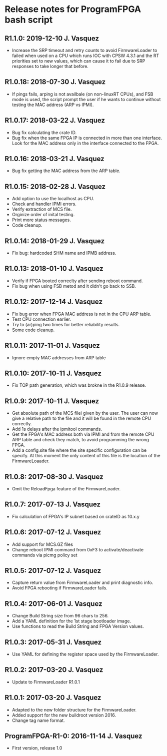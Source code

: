 #  Release notes for ProgramFPGA bash script

## R1.1.0: 2019-12-10 J. Vasquez
- Increase the SRP timeout and retry counts to avoid FirmwareLoader to failed when
  used on a CPU which runs IOC with CPSW 4.3.1 and the RT priorities set to new values,
  which can cause it to fail due to SRP responses to take longer that before.

## R1.0.18: 2018-07-30 J. Vasquez
- If pings fails, arping is not availbale (on non-linuxRT CPUs), and FSB mode is used,
  the script prompt the user if he wants to continue without testing the MAC address
  (ARP vs IPMI).

## R1.0.17: 2018-03-22 J. Vasquez
- Bug fix calculating the crate ID.
- Bug fix when the same FPGA IP is connected in more than one interface.
  Look for the MAC address only in the interface connected to the FPGA.

## R1.0.16: 2018-03-21 J. Vasquez
- Bug fix getting the MAC address from the ARP table.

## R1.0.15: 2018-02-28 J. Vasquez
- Add option to use the localhost as CPU.
- Check and handler IPMI errors.
- Verify extraction of MCS file.
- Orginize order of inital testing.
- Print more status messages.
- Code cleanup.

## R1.0.14: 2018-01-29 J. Vasquez
- Fix bug: hardcoded SHM name and IPMB address.

## R1.0.13: 2018-01-10 J. Vasquez
- Verify if FPGA booted correclty after sending reboot command.
- Fix bug when using FSB metod and it didn't go back to SSB.

## R1.0.12: 2017-12-14 J. Vasquez
- Fix bug error when FPGA MAC address is not in the CPU ARP table.
- Test CPU connection earlier.
- Try to (ar)ping two times for better reliability results.
- Some code cleanup.

## R1.0.11: 2017-11-01 J. Vasquez
- Ignore empty MAC addresses from ARP table

## R1.0.10: 2017-10-11 J. Vasquez
- Fix TOP path generation, which was brokne in the R1.0.9 release.

## R1.0.9: 2017-10-11 J. Vasquez
- Get absolute path of the MCS filei given by the user.
  The user can now give a relative path to the file and it will
  be found in the remote CPU correctly.
- Add 1s delays after the ipmitool commands.
- Get the FPGA's MAC address both via IPMI and from the remote CPU
  ARP table and check they match, to avoid programming the wrong FPGA.
- Add a config.site file where the site specific configuration can be specify.
  At this moment the only content of this file is the location of the FirmwareLoaader.

## R1.0.8: 2017-08-30 J. Vasquez
- Omit the ReloadFpga feature of the FirmwareLoader.

## R1.0.7: 2017-07-13 J. Vasquez
- Fix calculation of FPGA's IP subnet based on crateID as 10.x.y

## R1.0.6: 2017-07-12 J. Vasquez
- Add support for MCS.GZ files
- Change reboot IPMI command from 0xF3 to activate/deactivate commands
  via picmg policy set

## R1.0.5: 2017-07-12 J. Vasquez
- Capture return value from FirmwareLoader and print diagnostic info.
- Avoid FPGA rebooting if FirmwareLoader fails.

## R1.0.4: 2017-06-01 J. Vasquez
- Change Build String size from 96 chars to 256.
- Add a YAML definition for the 1st stage bootloader image.
- Use functions to read the Build String and FPGA Version values.

## R1.0.3: 2017-05-31 J. Vasquez
- Use YAML for defining the register space used by the FirmwareLoader.

## R1.0.2: 2017-03-20 J. Vasquez
- Update to FirmwareLoader R1.0.1

## R1.0.1: 2017-03-20 J. Vasquez
- Adapted to the new folder structure for the FirmwareLoader.
- Added support for the new buildroot version 2016.
- Change tag name format.

## ProgramFPGA-R1-0: 2016-11-14 J. Vasquez
- First version, release 1.0
